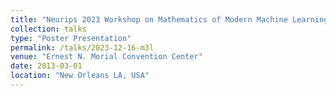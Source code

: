 ```yaml
---
title: "Neurips 2023 Workshop on Mathematics of Modern Machine Learning"
collection: talks
type: "Poster Presentation"
permalink: /talks/2023-12-16-m3l
venue: "Ernest N. Morial Convention Center"
date: 2013-03-01
location: "New Orleans LA, USA"
---
```


